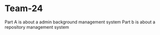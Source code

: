 # Team-24
Part A is about a admin background management system
Part b is about a repository management system
